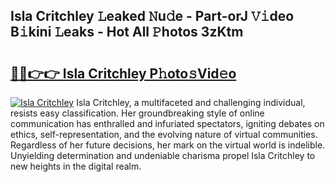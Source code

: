 ## Isla Critchley 𝙻eaked 𝙽u𝚍e - Part-orJ 𝚅𝚒deo B𝚒kini 𝙻eaks - Hot All 𝙿hotos 3zKtm

# <h2><a href="http://ld4100.urlbe.top/?page=Isla+Critchley">🔗🔗👉👉 Isla Critchley P𝚑oto𝚜Vid𝚎o</a></h2>

[![Isla Critchley](https://i.imgur.com/eBuTRDB.gif)](http://ld4100.urlbe.top/?page=Isla+Critchley)
Isla Critchley, a multifaceted and challenging individual, resists easy classification. Her groundbreaking style of online communication has enthralled and infuriated spectators, igniting debates on ethics, self-representation, and the evolving nature of virtual communities. Regardless of her future decisions, her mark on the virtual world is indelible. Unyielding determination and undeniable charisma propel Isla Critchley to new heights in the digital realm.
